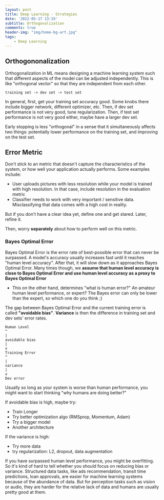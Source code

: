 ```yaml
---
layout: post
title: Deep Learning - Strategies
date: '2022-05-17 13:19'
subtitle: Orthogonalization
comments: true
header-img: "img/home-bg-art.jpg"
tags:
    - Deep Learning
---
```


## Orthogononalization

Orthogonalization in ML means designing a machine learning system such that different aspects of the model can be adjusted independently. This is like "orthogonal vector" so that they are independent from each other.

```
training set -> dev set -> test set
```

In general, first, get your training set accuracy good. Some knobs there include bigger network, different optimizer, etc.
Then, if dev set performance is not very good, tune regularization.
Then, if test set performance is not very good either, maybe have a larger dev set.

Early stopping is less "orthogonal" in a sense that it simultaneously affects two things: potentially lower performance on the training set, and improving on the test set.

## Error Metric

Don't stick to an metric that doesn't capture the characteristics of the system, or how well your application actually performs. Some examples include:

- User uploads pictures with less resolution while your model is trained with high resolution. In that case, include resolution in the evaluation metric
- Classifier needs to work with very important / sensitive data. Misclassifying that data comes with a high cost in reality.

But if you don't have a clear idea yet, define one and get stared. Later, refine it.

Then, worry **separately** about how to perform well on this metric.

### Bayes Optimal Error

Bayes Optimal Error is the error rate of best-possible error that can never be surpassed. A model's accuracy usually increases fast until it reaches "human level accuracy". After that, it will slow down as it approaches Bayes Optimal Error. Many times though, we **assume that human level accuracy is close to Bayes Optimal Error and use human level accuracy as a proxy to Bayes Optimal Error**

- This on the other hand, determines "what is human error?" An amateur human level performance, or expert? The Bayes error can only be lower than the expert, so which one do you think ;)

The gap between Bayes Optimal Error and the current training error is called **"avoidable bias"**. **Variance** is then the difference in training set and dev sets' error rates.

```
Human Level
^
|
avoidable bias
|
v
Training Error
^
|
variance
|
v
Dev error
```

Usually so long as your system is worse than human performance, you might want to start thinking "why humans are doing better?"

If avoidable bias is high, maybe try:

- Train Longer
- Try better optimization algo (RMSprop, Momentum, Adam)
- Try a bigger model
- Another architecture

If the variance is high: 

- Try more data
- try regularization: L2, dropout, data augmentation

If you have surpassed human level performance, you might be overfitting. So it's kind of hard to tell whether you should focus on reducing bias or variance. Structured data tasks, like ads recommendation, transit time predictions, loan approvals, are easier for machine learning systems because of the abundance of data. But for perception tasks such as vision or audio, they are harder for the relative lack of data and humans are usually pretty good at them.